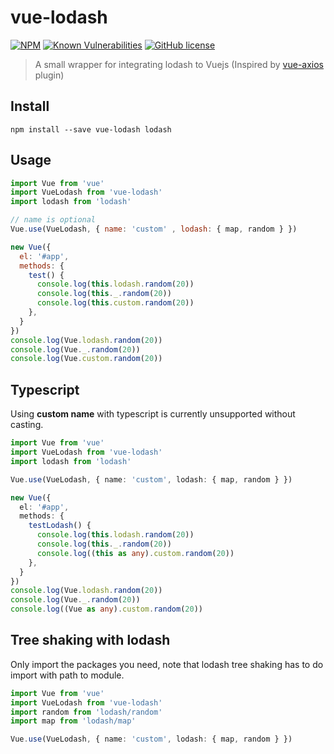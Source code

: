 # vue-lodash

[![NPM](https://nodei.co/npm/vue-lodash.png?downloadRank=true)](https://nodei.co/npm/vue-lodash/)
[![Known Vulnerabilities](https://snyk.io/test/github/ewocker/vue-lodash/badge.svg)](https://snyk.io/test/github/ewocker/vue-lodash)
[![GitHub license](https://img.shields.io/badge/license-MIT-blue.svg)](https://raw.githubusercontent.com/ewocker/vue-lodash/master/LICENSE)

> A small wrapper for integrating lodash to Vuejs
(Inspired by [vue-axios](https://github.com/imcvampire/vue-axios) plugin)

## Install

```
npm install --save vue-lodash lodash
```

## Usage

```javascript
import Vue from 'vue'
import VueLodash from 'vue-lodash'
import lodash from 'lodash'

// name is optional
Vue.use(VueLodash, { name: 'custom' , lodash: { map, random } })

new Vue({
  el: '#app',
  methods: {
    test() {
      console.log(this.lodash.random(20))
      console.log(this._.random(20))
      console.log(this.custom.random(20))
    },
  }
})
console.log(Vue.lodash.random(20))
console.log(Vue._.random(20))
console.log(Vue.custom.random(20))
```

## Typescript

Using __custom name__ with typescript is currently unsupported without casting.

```typescript
import Vue from 'vue'
import VueLodash from 'vue-lodash'
import lodash from 'lodash'

Vue.use(VueLodash, { name: 'custom', lodash: { map, random } })

new Vue({
  el: '#app',
  methods: {
    testLodash() {
      console.log(this.lodash.random(20))
      console.log(this._.random(20))
      console.log((this as any).custom.random(20))
    },
  }
})
console.log(Vue.lodash.random(20))
console.log(Vue._.random(20))
console.log((Vue as any).custom.random(20))
```

## Tree shaking with lodash

Only import the packages you need, note that lodash tree shaking has to do import with path to module.

```typescript
import Vue from 'vue'
import VueLodash from 'vue-lodash'
import random from 'lodash/random'
import map from 'lodash/map'

Vue.use(VueLodash, { name: 'custom', lodash: { map, random } })
```
